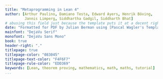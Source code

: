 ```yaml
---
title: "Metaprogramming in Lean 4"
author: [Arthur Paulino, Damiano Testa, Edward Ayers, Henrik Böving,
         Jannis Limperg, Siddhartha Gadgil, Siddharth Bhat]
# abusing this field just because the template puts it at a decent right-sized spot
date: "Formatted for PDF by Julian Berman using [Pascal Wagler's Template](https://github.com/Wandmalfarbe/pandoc-latex-template)"
mainfont: "DejaVu Serif"
monofont: "DejaVu Sans Mono"
book: true
header-right: "."
titlepage: true
titlepage-color: "083045"
titlepage-text-color: "F4F6F7"
titlepage-rule-color: "EDD369"
keywords: [Lean, theorem proving, mathematics, math, maths, tutorial]
...
```

